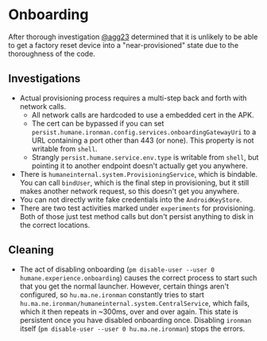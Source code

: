 # Onboarding

After thorough investigation [@agg23](https://github.com/agg23) determined that it is unlikely to be able to get a factory reset device into a "near-provisioned" state due to the thoroughness of the code.

## Investigations

* Actual provisioning process requires a multi-step back and forth with network calls.
  * All network calls are hardcoded to use a embedded cert in the APK.
  * The cert can be bypassed if you can set `persist.humane.ironman.config.services.onboardingGatewayUri` to a URL containing a port other than 443 (or none). This property is not writable from `shell`.
  * Strangly `persist.humane.service.env.type` is writable from `shell`, but pointing it to another endpoint doesn't actually get you anywhere.
* There is `humaneinternal.system.ProvisioningService`, which is bindable. You can call `bindUser`, which is the final step in provisioning, but it still makes another network request, so this doesn't get you anywhere.
* You can not directly write fake credentials into the `AndroidKeyStore`.
* There are two test activities marked under `experiments` for provisioning. Both of those just test method calls but don't persist anything to disk in the correct locations.

## Cleaning

* The act of disabling onboarding (`pm disable-user --user 0 humane.experience.onboarding`) causes the correct process to start such that you get the normal launcher. However, certain things aren't configured, so `hu.ma.ne.ironman` constantly tries to start `hu.ma.ne.ironman/humaneinternal.system.CentralService`, which fails, which it then repeats in ~300ms, over and over again. This state is persistent once you have disabled onboarding once. Disabling `ironman` itself (`pm disable-user --user 0 hu.ma.ne.ironman`) stops the errors.